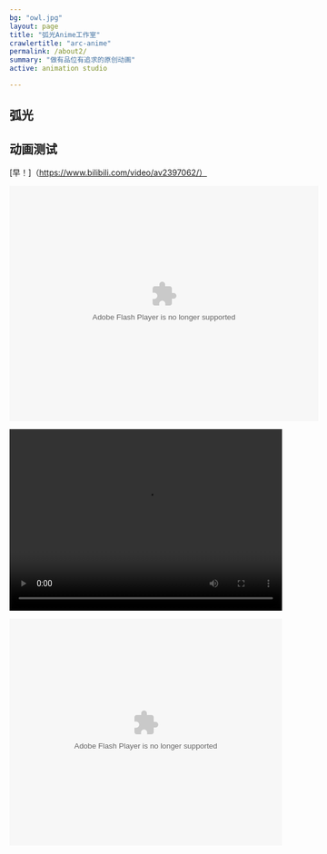 ```yaml
---
bg: "owl.jpg"
layout: page
title: "弧光Anime工作室"
crawlertitle: "arc-anime"
permalink: /about2/
summary: "做有品位有追求的原创动画"
active: animation studio

---
```



## 弧光

## 动画测试



[早！]（https://www.bilibili.com/video/av2397062/）


<embed height="415" width="544" quality="high" allowfullscreen="true" type="application/x-shockwave-flash" src="//static.hdslb.com/miniloader.swf" flashvars="aid=8506694&page=1" pluginspage="//www.adobe.com/shockwave/download/download.cgi?P1_Prod_Version=ShockwaveFlash"></embed>

<video width="480" height="320" controls>
<source src="https://www.bilibili.com/video/av2397062/">
</video>


<embed src="https://www.bilibili.com/video/av2397062/" quality="high" width="480" height="400" align="middle" allowScriptAccess="always" allowFullScreen="true" mode="transparent" type="application/x-shockwave-flash"></embed>


